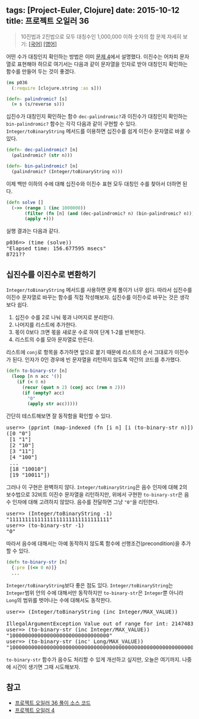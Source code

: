tags: [Project-Euler, Clojure]
date: 2015-10-12
title: 프로젝트 오일러 36
---
> 10진법과 2진법으로 모두 대칭수인 1,000,000 이하 숫자의 합
> 문제 자세히 보기: [[국어]](http://euler.synap.co.kr/prob_detail.php?id=36) [[영어]](https://projecteuler.net/problem=36)

어떤 수가 대칭인지 확인하는 방법은 이미 [문제 4](/2015/project-euler-004/)에서 설명했다. 이진수는 어차피 문자열로 표현해야 하므로 여기서는 다음과 같이 문자열을 인자로 받아 대칭인지 확인하는 함수를 만들어 두는 것이 좋겠다.<!--more-->

```clojure
(ns p036
  (:require [clojure.string :as s]))

(defn- palindromic? [s]
  (= s (s/reverse s)))
```

십진수가 대칭인지 확인하는 함수 `dec-palindromic?`과 이진수가 대칭인지 확인하는 `bin-palindromic?` 함수는 각각 다음과 같이 구현할 수 있다. `Integer/toBinaryString` 메서드를 이용하면 십진수를 쉽게 이진수 문자열로 바꿀 수 있다.

```clojure
(defn- dec-palindromic? [n]
  (palindromic? (str n)))

(defn- bin-palindromic? [n]
  (palindromic? (Integer/toBinaryString n)))
```

이제 백만 이하의 수에 대해 십진수와 이진수 표현 모두 대칭인 수를 찾아서 더하면 된다.

```clojure
(defn solve []
  (->> (range 1 (inc 1000000))
       (filter (fn [n] (and (dec-palindromic? n) (bin-palindromic? n))))
       (apply +)))
```

실행 결과는 다음과 같다.

<pre class="console">
p036=> (time (solve))
"Elapsed time: 156.677595 msecs"
8721??
</pre>

## 십진수를 이진수로 변환하기
`Integer/toBinaryString` 메서드를 사용하면 문제 풀이가 너무 쉽다. 따라서 십진수를 이진수 문자열로 바꾸는 함수를 직접 작성해보자. 십진수를 이진수로 바꾸는 것은 생각보다 쉽다.

1. 십진수 수를 2로 나눠 몫과 나머지로 분리한다.
2. 나머지를 리스트에 추가한다.
3. 몫이 0보다 크면 몫을 새로운 수로 하여 단계 1-2를 반복한다.
4. 리스트의 수를 모아 문자열로 만든다.

리스트에 `conj`로 항목을 추가하면 앞으로 붙기 때문에 리스트의 순서 그대로가 이진수가 된다. 인자가 0인 경우에 빈 문자열을 리턴하지 않도록 약간의 코드를 추가했다.

```clojure
(defn to-binary-str [n]
  (loop [n n acc '()]
    (if (< 0 n)
      (recur (quot n 2) (conj acc (rem n 2)))
      (if (empty? acc)
        "0"
        (apply str acc)))))
```

간단히 테스트해보면 잘 동작함을 확인할 수 있다.

<pre class="console">
user=> (pprint (map-indexed (fn [i n] [i (to-binary-str n)]) (range 0 20)))
([0 "0"]
 [1 "1"]
 [2 "10"]
 [3 "11"]
 [4 "100"]
 ...
 [18 "10010"]
 [19 "10011"])
</pre>

그러나 이 구현은 완벽하지 않다. `Integer/toBinaryString`은 음수 인자에 대해 2의 보수법으로 32비트 이진수 문자열을 리턴하지만, 위에서 구현한 `to-binary-str`은 음수 인자에 대해 고려하지 않았다. 음수를 전달하면 그냥 `"0"`을 리턴한다.

<pre class="console">
user=> (Integer/toBinaryString -1)
"11111111111111111111111111111111"
user=> (to-binary-str -1)
"0"
</pre>

따라서 음수에 대해서는 아예 동작하지 않도록 함수에 선행조건(precondition)을 추가할 수 있다.

```clojure
(defn to-binary-str [n]
  {:pre [(<= 0 n)]}
  ...
```

`Integer/toBinaryString`보다 좋은 점도 있다. `Integer/toBinaryString`는 `Integer`범위 안의 수에 대해서만 동작하지만 `to-binary-str`은 `Integer`뿐 아니라 `Long`의 범위를 벗어나는 수에 대해서도 동작한다.

<pre class="console">
user=> (Integer/toBinaryString (inc Integer/MAX_VALUE))

IllegalArgumentException Value out of range for int: 2147483648  clojure.lang.RT.intCast (RT.java:1191)
user=> (to-binary-str (inc Integer/MAX_VALUE))
"10000000000000000000000000000000"
user=> (to-binary-str (inc' Long/MAX_VALUE))
"1000000000000000000000000000000000000000000000000000000000000000"
</pre>

`to-binary-str` 함수가 음수도 처리할 수 있게 개선하고 싶지만, 오늘은 여기까지. 나중에 시간이 생기면 그때 시도해보자.

## 참고
* [프로젝트 오일러 36 풀이 소스 코드](https://github.com/ntalbs/euler/blob/master/src/p036.clj)
* [프로젝트 오일러 4](/2015/project-euler-004/)
